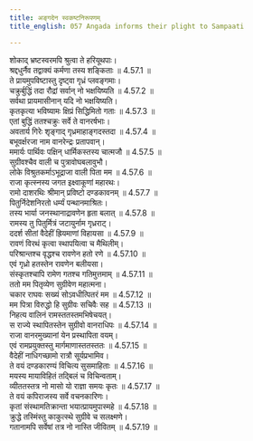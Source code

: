 ```yaml
---
title: अङ्गदेन स्वकष्टनिरूपणम्
title_english: 057 Angada informs their plight to Sampaati

---
```

<div class="audioEmbed"  caption="श्रीराम-हरिसीताराममूर्ति-घनपाठिभ्यां वचनम्" src="https://archive.org/download/Ramayana-recitation-Sriram-harisItArAmamUrti-Ghanapaati-v2/Kanda_4/Kanda_4_KSK-057-Angada_informs_their_plight_to_Sampaati.mp3"></div>

  
शोकाद् भ्रष्टस्वरमपि श्रुत्वा ते हरियूथपाः।  
श्रद्दधुर्नैव तद्वाक्यं कर्मणा तस्य शङ्किताः ॥ 4.57.1 ॥   
ते प्रायमुपविष्टास्तु दृष्ट्वा गृध्रं प्लवङ्गमाः।  
चक्रुर्बुद्धिं तदा रौद्रां सर्वान् नो भक्षयिष्यति ॥ 4.57.2 ॥   
सर्वथा प्रायमासीनान् यदि नो भक्षयिष्यति।  
कृतकृत्या भविष्यामः क्षिप्रं सिद्धिमितो गताः ॥ 4.57.3 ॥   
एतां बुद्धिं ततश्चक्रुः सर्वे ते वानरर्षभाः।  
अवतार्य गिरेः शृङ्गाद् गृध्रमाहाङ्गदस्तदा ॥ 4.57.4 ॥   
बभूवर्क्षरजा नाम वानरेन्द्रः प्रतापवान्।  
ममार्यः पार्थिवः पक्षिन् धार्मिकस्तस्य चात्मजौ ॥ 4.57.5 ॥   
सुग्रीवश्चैव वाली च पुत्रावोघबलावुभौ।  
लोके विश्रुतकर्माऽभूद्राजा वाली पिता मम ॥ 4.57.6 ॥   
राजा कृत्स्नस्य जगत इक्ष्वाकूणां महारथः।  
रामो दाशरथिः श्रीमान् प्रविष्टो दण्डकावनम् ॥ 4.57.7 ॥   
पितुर्निदेशनिरतो धर्म्यं पन्थानमाश्रितः।  
तस्य भार्या जनस्थानाद्रावणेन हृता बलात् ॥ 4.57.8 ॥   
रामस्य तु पितुर्मित्रं जटायुर्नाम गृध्रराट्।  
ददर्श सीतां वैदेहीं ह्रियमाणां विहायसा ॥ 4.57.9 ॥   
रावणं विरथं कृत्वा स्थापयित्वा च मैथिलीम्।  
परिश्रान्तश्च वृद्धश्च रावणेन हतो रणे ॥ 4.57.10 ॥   
एवं गृध्रो हतस्तेन रावणेन बलीयसा।  
संस्कृतश्चापि रामेण गतश्च गतिमुत्तमाम् ॥ 4.57.11 ॥   
ततो मम पितृव्येण सुग्रीवेण महात्मना।  
चकार राघवः सख्यं सोऽवधीत्पितरं मम ॥ 4.57.12 ॥   
मम पित्रा विरुद्धो हि सुग्रीवः सचिवैः सह ॥ 4.57.13 ॥   
निहत्य वालिनं रामस्ततस्तमभिषेचयत्।  
स राज्ये स्थापितस्तेन सुग्रीवो वानराधिपः ॥ 4.57.14 ॥   
राजा वानरमुख्यानां येन प्रस्थापिता वयम्।  
एवं रामप्रयुक्तस्तु मार्गमाणास्ततस्ततः ॥ 4.57.15 ॥   
वैदेहीं नाधिगच्छामो रात्रौ सूर्यप्रभामिव।  
ते वयं दण्डकारण्यं विचित्य सुसमाहिताः ॥ 4.57.16 ॥   
मयस्य मायाविहितं तद्बिलं च विचिन्वताम्।  
व्यीततस्तत्र नो मासो यो राज्ञा समयः कृतः ॥ 4.57.17 ॥   
ते वयं कपिराजस्य सर्वे वचनकारिणः।  
कृतां संस्थामतिक्रान्ता भयात्प्रायमुपास्महे ॥ 4.57.18 ॥   
क्रुद्धे तस्मिंस्तु काकुत्स्थे सुग्रीवे च सलक्ष्मणे।  
गतानामपि सर्वेषां तत्र नो नास्ति जीवितम् ॥ 4.57.19 ॥   